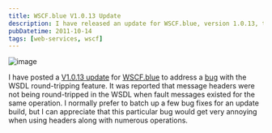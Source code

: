 ```yaml
---
title: WSCF.blue V1.0.13 Update
description: I have released an update for WSCF.blue, version 1.0.13, to fix a bug with the WSDL round-tripping feature that caused message headers not to be round-tripped when fault messages existed for the same operation.
pubDatetime: 2011-10-14
tags: [web-services, wscf]
---
```


![image](/images/blog/WSCF-logo.png)

I have posted a [V1.0.13 update](http://wscfblue.codeplex.com/releases/view/75058#DownloadId=292847) for [WSCF.blue](http://wscfblue.codeplex.com/) to address a [bug](http://wscfblue.codeplex.com/workitem/13287) with the WSDL round-tripping feature. It was reported that message headers were not being round-tripped in the WSDL when fault messages existed for the same operation. I normally prefer to batch up a few bug fixes for an update build, but I can appreciate that this particular bug would get very annoying when using headers along with numerous operations.
